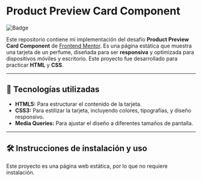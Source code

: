 # Product Preview Card Component

![Badge](https://img.shields.io/badge/Estado-Completado-brightgreen)

Este repositorio contiene mi implementación del desafío **Product Preview Card Component** de [Frontend Mentor](https://www.frontendmentor.io/challenges/product-preview-card-component-GO7UmttRfa). Es una página estática que muestra una tarjeta de un perfume, diseñada para ser **responsiva** y optimizada para dispositivos móviles y escritorio. Este proyecto fue desarrollado para practicar **HTML** y **CSS**.

---

## 🚀 Tecnologías utilizadas
- **HTML5:** Para estructurar el contenido de la tarjeta.
- **CSS3:** Para estilizar la tarjeta, incluyendo colores, tipografías, y diseño responsivo.
- **Media Queries:** Para ajustar el diseño a diferentes tamaños de pantalla.

---

## 🛠️ Instrucciones de instalación y uso
Este proyecto es una página web estática, por lo que no requiere instalación.
